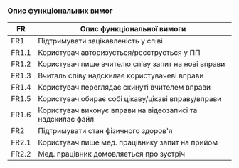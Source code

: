### Опис функціональних вимог

| FR    | Опис функціональної вимоги | 
| ------| ----------- | 
| FR1   | Підтримувати зацікавленість у співі |
| FR1.1 | Користувач авторизується/реєструється у ПП |
| FR1.2 | Користувач пише вчителю співу запит на нові вправи |
| FR1.3 | Вчиталь співу надскилає користувачеві вправи | 
| FR1.4 | Користувач переглядає скинуті вчителем вправи | 
| FR1.5 | Користувач обирає собі цікаву/цікаві вправу/вправи | 
| FR1.6 | Користувач виконує вправи на відеозаписі та надскилає файл  | 
| FR2   | Підтримувати стан фізичного здоров'я |
| FR2.1 | Користувач пише мед. працівнику запит на прийом |
| FR2.2 | Мед. працівник домовляється про зустріч | 
